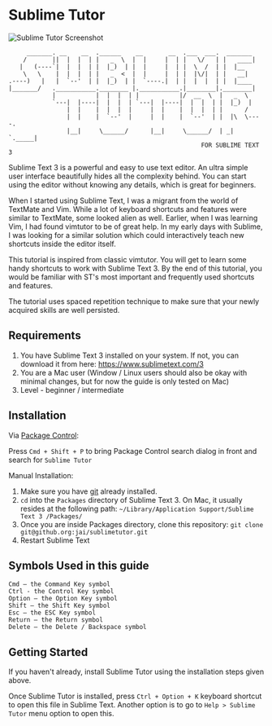Sublime Tutor
==============

![Sublime Tutor Screenshot](https://raw.githubusercontent.com/jaipandya/SublimeTutor/gh-pages/images/screenshots/sublimetutor1.jpg)

         _______. __    __  .______    __       __  .___  ___.  _______    
        /       ||  |  |  | |   _  \  |  |     |  | |   \/   | |   ____|   
       |   (----`|  |  |  | |  |_)  | |  |     |  | |  \  /  | |  |__      
        \   \    |  |  |  | |   _  <  |  |     |  | |  |\/|  | |   __|     
    .----)   |   |  `--'  | |  |_)  | |  `----.|  | |  |  |  | |  |____    
    |_______/   .___________.________ |.___________.|________|.________|   
                |           |  |  |  | |           |/  __  \  |   _  \     
                `---|  |----|  |  |  | `---|  |----|  |  |  | |  |_)  |    
                    |  |    |  |  |  |     |  |    |  |  |  | |      /     
                    |  |    |  `--'  |     |  |    |  `--'  | |  |\  \----.
                    |__|     \______/      |__|     \______/  | _| `._____|
                                                         FOR SUBLIME TEXT 3         

Sublime Text 3 is a powerful and easy to use text editor. An ultra simple user
interface beautifully hides all the complexity behind. You can start using the
editor without knowing any details, which is great for beginners.

When I started using Sublime Text, I was a migrant from the world of TextMate
and Vim. While a lot of keyboard shortcuts and features were similar to
TextMate, some looked alien as well. Earlier, when I was learning Vim, I had
found vimtutor to be of great help. In my early days with Sublime, I was
looking for a similar solution which could interactively teach new shortcuts 
inside the editor itself.

This tutorial is inspired from classic vimtutor. You will get to learn
some handy shortcuts to work with Sublime Text 3. By the end of this tutorial,
you would be familiar with ST's most important and frequently used shortcuts 
and features.

The tutorial uses spaced repetition technique to make sure that your newly 
acquired skills are well persisted.

Requirements
-------------

1. You have Sublime Text 3 installed on your system. If not, you can download
   it from here: https://www.sublimetext.com/3
2. You are a Mac user (Window / Linux users should also be okay with minimal 
   changes, but for now the guide is only tested on Mac)
3. Level - beginner / intermediate

Installation
-------------

Via [Package Control](https://Sublime.wbond.net/):

Press `Cmd + Shift + P` to bring Package Control search dialog in front and search
for `Sublime Tutor`

Manual Installation:

1. Make sure you have [git][1] already installed.
2. `cd` into the `Packages` directory of Sublime Text 3. On Mac, it usually 
   resides at the following path: `~/Library/Application Support/Sublime Text 3
   /Packages/`
3. Once you are inside Packages directory, clone this repository:
   `git clone git@github.org:jai/sublimetutor.git`
4. Restart Sublime Text


Symbols Used in this guide
---------------------------

    Cmd – the Command Key symbol
    Ctrl - the Control Key symbol
    Option – the Option Key symbol
    Shift – the Shift Key symbol
    Esc – the ESC Key symbol
    Return – the Return symbol
    Delete – the Delete / Backspace symbol

Getting Started
----------------

If you haven't already, install Sublime Tutor using the installation steps
given above.

Once Sublime Tutor is installed, press `Ctrl + Option + K` keyboard shortcut to open
this file in Sublime Text. Another option is to go to `Help > Sublime 
Tutor` menu option to open this.

[1]: https://git-scm.com/ "Git is a version control system"
